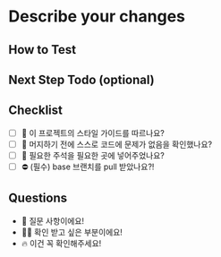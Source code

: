# Describe your changes

## How to Test

## Next Step Todo (optional)

## Checklist

- [ ] 🤔 이 프로젝트의 스타일 가이드를 따르나요?
- [ ] 🤔 머지하기 전에 스스로 코드에 문제가 없음을 확인했나요?
- [ ] 🤔 필요한 주석을 필요한 곳에 넣어주었나요?
- [ ] ⛔️ (필수) base 브랜치를 pull 받았나요?!

## Questions

- 💬 질문 사항이에요!
- 🤷‍♂️ 확인 받고 싶은 부분이에요!
- 🔥 이건 꼭 확인해주세요!
